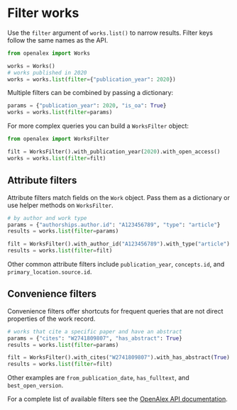 # Filter works

Use the `filter` argument of `works.list()` to narrow results. Filter
keys follow the same names as the API.

```python
from openalex import Works

works = Works()
# works published in 2020
works = works.list(filter={"publication_year": 2020})
```

Multiple filters can be combined by passing a dictionary:

```python
params = {"publication_year": 2020, "is_oa": True}
works = works.list(filter=params)
```

For more complex queries you can build a `WorksFilter` object:

```python
from openalex import WorksFilter

filt = WorksFilter().with_publication_year(2020).with_open_access()
works = works.list(filter=filt)
```

## Attribute filters

Attribute filters match fields on the `Work` object. Pass them as a
dictionary or use helper methods on `WorksFilter`.

```python
# by author and work type
params = {"authorships.author.id": "A123456789", "type": "article"}
results = works.list(filter=params)

filt = WorksFilter().with_author_id("A123456789").with_type("article")
results = works.list(filter=filt)
```

Other common attribute filters include `publication_year`, `concepts.id`, and
`primary_location.source.id`.

## Convenience filters

Convenience filters offer shortcuts for frequent queries that are not direct
properties of the work record.

```python
# works that cite a specific paper and have an abstract
params = {"cites": "W2741809807", "has_abstract": True}
results = works.list(filter=params)

filt = WorksFilter().with_cites("W2741809807").with_has_abstract(True)
results = works.list(filter=filt)
```

Other examples are `from_publication_date`, `has_fulltext`, and
`best_open_version`.

For a complete list of available filters see the [OpenAlex API
documentation](https://docs.openalex.org/api-entities/works/filter-works).

